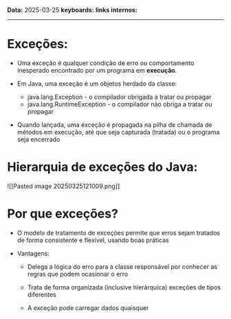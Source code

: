 
**Data:** 2025-03-25
**keyboards:** 
**links internos:** 
___

# Exceções:

- Uma exceção é qualquer condição de erro ou comportamento inesperado encontrado por um programa em **execução**.

- Em Java, uma exceção é um objetos herdado da classe:
	- java.lang.Exception - o compilador obrigada a tratar ou propagar
	- java.lang.RuntimeException - o compilador não obriga a tratar ou propagar

- Quando lançada, uma exceção é propagada na pilha de chamada de métodos em execução, até que seja capturada (tratada) ou o programa seja encerrado


# Hierarquia de exceções do Java:

![[Pasted image 20250325121009.png]]

# Por que exceções?

- O modelo de tratamento de exceções permite que erros sejam tratados de forma consistente e flexível, usando boas práticas

- Vantagens: 
	
	- Delega a lógica do erro para a classe responsável por conhecer as regras que podem ocasionar o erro
	
	- Trata de forma organizada (inclusive hierárquica) exceções de tipos diferentes
	
	- A exceção pode carregar dados quaisquer